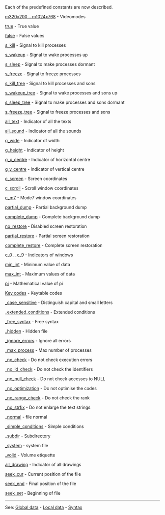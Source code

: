 Each of the predefined constants are now described.

[m320x200 .. m1024x768](videomodes.md) - Videomodes

[true](true.md)                  - True value

[false](false.md)                 - False values

[s_kill](s_kill.md)                - Signal to kill processes 

[s_wakeup](s_wakeup.md)              - Signal to wake processes up

[s_sleep](s_sleep.md)               - Signal to make processes dormant

[s_freeze](s_freeze.md)              - Signal to freeze processes

[s_kill_tree](s_kill_tree.md)           - Signal to kill processes and sons

[s_wakeup_tree](s_wakeup_tree.md)         - Signal to wake processes and sons up

[s_sleep_tree](s_sleep_tree.md)          - Signal to make processes and sons dormant

[s_freeze_tree](s_freeze_tree.md)         - Signal to freeze processes and sons

[all_text](all_text.md)              - Indicator of all the texts

[all_sound](all_sound.md)             - Indicator of all the sounds

[g_wide](g_wide.md)                - Indicator of width

[g_height](g_height.md)              - Indicator of height

[g_x_centre](g_x_centre.md)            - Indicator of horizontal centre

[g_y_centre](g_y_centre.md)            - Indicator of vertical centre

[c_screen](c_screen.md)              - Screen coordinates

[c_scroll](c_scroll.md)              - Scroll window coordinates

[c_m7](c_m7.md)                  - Mode7 window coordinates

[partial_dump](partial_dump.md)          - Partial background dump

[complete_dump](complete_dump.md)         - Complete background dump

[no_restore](no_restore.md)            - Disabled screen restoration

[partial_restore](partial_restore.md)       - Partial screen restoration

[complete_restore](complete_restore.md)      - Complete screen restoration

[c_0 .. c_9](numbers_of_window.md)            - Indicators of windows

[min_int](min_int.md)               - Minimum value of data

[max_int](max_int.md)               - Maximum values of data

[pi](pi.md)                    - Mathematical value of pi


[Key codes](key_codes.md)     - Keytable codes


[_case_sensitive](compilation_options.md)       - Distinguish capital and small letters

[_extended_conditions](compilation_options.md)  - Extended conditions

[_free_syntax](compilation_options.md)          - Free syntax

[_hidden]()               - Hidden file

[_ignore_errors](compilation_options.md)        - Ignore all errors

[_max_process](compilation_options.md)          - Max number of processes

[_no_check](compilation_options.md)             - Do not check execution errors

[_no_id_check](compilation_options.md)          - Do not check the identifiers

[_no_null_check](compilation_options.md)        - Do not  check accesses to NULL

[_no_optimization](compilation_options.md)      - Do not optimise the codes

[_no_range_check](compilation_options.md)       - Do not check the rank

[_no_strfix](compilation_options.md)            - Do not enlarge the text strings

[_normal]()               - file normal

[_simple_conditions](compilation_options.md)    - Simple conditions

[_subdir]()               - Subdirectory

[_system]()               - system file

[_volid]()                - Volume etiquette

[all_drawing]()           - Indicator of all drawings

[seek_cur]()              - Current position of the file

[seek_end]()              - Final position of the file

[seek_set]()              - Beginning of file




---------------------------------------
See: [Global data](predefined_global_data.md) - [Local data](predefined_local_data.md) - [Syntax](syntax_of_a_programdot.md)

